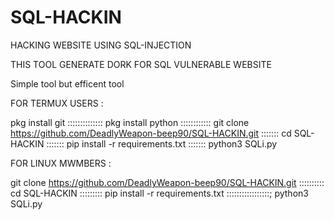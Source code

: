 # SQL-HACKIN
HACKING WEBSITE USING SQL-INJECTION 

THIS TOOL GENERATE DORK FOR SQL VULNERABLE WEBSITE 


Simple tool but efficent tool 

FOR TERMUX USERS :


pkg install git ::::::::::::::
pkg install python ::::::::::::
git clone https://github.com/DeadlyWeapon-beep90/SQL-HACKIN.git :::::::
cd SQL-HACKIN :::::::
pip install -r requirements.txt :::::::
python3 SQLi.py


FOR LINUX MWMBERS :

git clone https://github.com/DeadlyWeapon-beep90/SQL-HACKIN.git ::::::::::
cd SQL-HACKIN :::::::::
pip install -r requirements.txt :::::::::::::::::;
python3 SQLi.py
